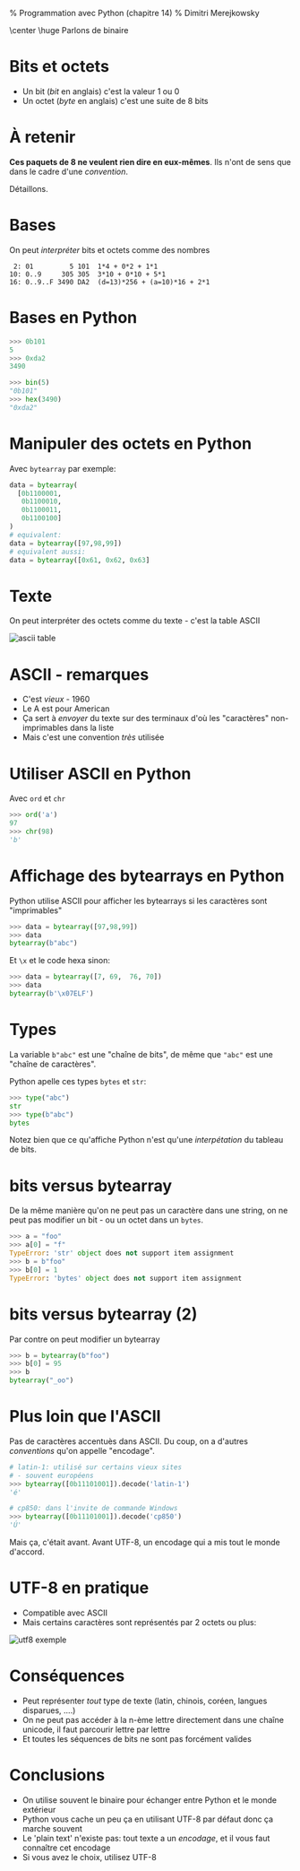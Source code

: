 % Programmation avec Python (chapitre 14)
% Dimitri Merejkowsky

\center \huge Parlons de binaire

# Bits et octets

* Un bit (*bit* en anglais) c'est la valeur 1 ou 0
* Un octet (*byte* en anglais) c'est une suite de 8 bits

# À retenir

**Ces paquets de 8 ne veulent rien dire en eux-mêmes**.
Ils n'ont de sens que dans le cadre d'une *convention*.

Détaillons.


# Bases

On peut *interpréter* bits et octets comme des nombres

```
 2: 01         5 101  1*4 + 0*2 + 1*1
10: 0..9     305 305  3*10 + 0*10 + 5*1
16: 0..9..F 3490 DA2  (d=13)*256 + (a=10)*16 + 2*1
```

# Bases en Python

```python
>>> 0b101
5
>>> 0xda2
3490
```

```python
>>> bin(5)
"0b101"
>>> hex(3490)
"0xda2"
```

# Manipuler des octets en Python

Avec `bytearray` par exemple:

```python
data = bytearray(
  [0b1100001,
   0b1100010,
   0b1100011,
   0b1100100]
)
# equivalent:
data = bytearray([97,98,99])
# equivalent aussi:
data = bytearray([0x61, 0x62, 0x63]
```


# Texte

On peut interpréter des octets comme du texte - c'est la table ASCII

![ascii table](img/ascii-table.png)

# ASCII - remarques

* C'est *vieux* - 1960
* Le A est pour American
* Ça sert à *envoyer* du texte sur des terminaux d'où les "caractères" non-imprimables dans la liste
* Mais c'est une convention *très* utilisée

# Utiliser ASCII en Python

Avec `ord` et `chr`

```python
>>> ord('a')
97
>>> chr(98)
'b'
```

# Affichage des bytearrays en Python

Python utilise ASCII pour afficher les bytearrays si les caractères sont "imprimables"

```python
>>> data = bytearray([97,98,99])
>>> data
bytearray(b"abc")
```

Et `\x` et le code hexa sinon:

```python
>>> data = bytearray([7, 69,  76, 70])
>>> data
bytearray(b'\x07ELF')
```

# Types

La variable `b"abc"` est une "chaîne de bits", de même que `"abc"` est une "chaîne de caractères".

Python apelle ces types `bytes` et `str`:

```python
>>> type("abc")
str
>>> type(b"abc")
bytes
```
Notez bien que ce qu'affiche Python n'est qu'une *interpétation* du tableau de bits.

# bits versus bytearray

De la même manière qu'on ne peut pas un caractère dans une string, on ne peut
pas modifier un bit - ou un octet dans un `bytes`.

```python
>>> a = "foo"
>>> a[0] = "f"
TypeError: 'str' object does not support item assignment
>>> b = b"foo"
>>> b[0] = 1
TypeError: 'bytes' object does not support item assignment
```

# bits versus bytearray (2)

Par contre on peut modifier un bytearray

```python
>>> b = bytearray(b"foo")
>>> b[0] = 95
>>> b
bytearray("_oo")
```

# Plus loin que l'ASCII

Pas de caractères accentuès dans ASCII. Du coup, on a d'autres *conventions* qu'on appelle "encodage".

```python
# latin-1: utilisé sur certains vieux sites
# - souvent européens
>>> bytearray([0b11101001]).decode('latin-1')
'é'
```

```python
# cp850: dans l'invite de commande Windows
>>> bytearray([0b11101001]).decode('cp850')
'Ú'
```

Mais ça, c'était avant. Avant UTF-8, un encodage qui a mis tout le monde d'accord.

# UTF-8 en pratique

* Compatible avec ASCII
* Mais certains caractères sont représentés par 2 octets ou plus:

![utf8 exemple](img/utf8.png)

# Conséquences

* Peut représenter *tout* type de texte (latin, chinois, coréen, langues disparues, ....)
* On ne peut pas accéder à la n-ème lettre directement dans une chaîne unicode, il faut parcourir lettre par lettre
* Et toutes les séquences de bits ne sont pas forcément valides

# Conclusions

* On utilise souvent le binaire pour échanger entre Python et le monde extérieur
* Python vous cache un peu ça en utilisant UTF-8 par défaut donc ça marche souvent
* Le 'plain text' n'existe pas: tout texte a un *encodage*, et il vous faut connaître cet encodage
* Si vous avez le choix, utilisez UTF-8
